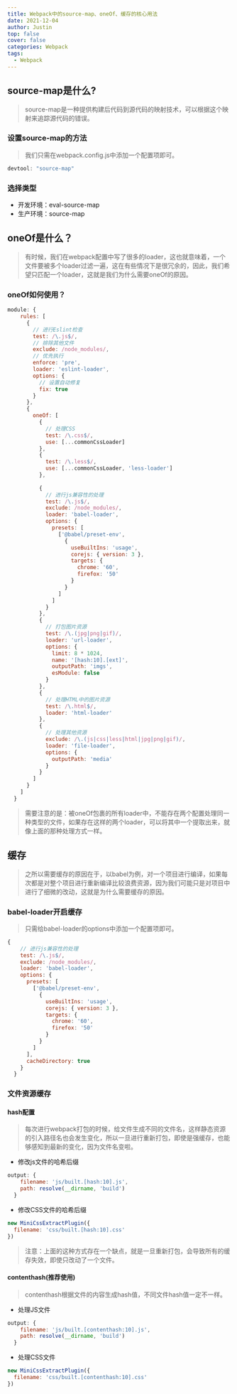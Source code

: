 ```yaml
---
title: Webpack中的source-map、oneOf、缓存的核心用法
date: 2021-12-04
author: Justin
top: false
cover: false
categories: Webpack
tags:
  - Webpack
---
```


## source-map是什么?
>source-map是一种提供构建后代码到源代码的映射技术，可以根据这个映射来追踪源代码的错误。

### 设置source-map的方法
>我们只需在webpack.config.js中添加一个配置项即可。

```js
devtool: "source-map"
```

### 选择类型
* 开发环境：eval-source-map
* 生产环境：source-map

## oneOf是什么？
>有时候，我们在webpack配置中写了很多的loader，这也就意味着，一个文件要被多个loader过滤一遍，这在有些情况下是很冗余的，因此，我们希望只匹配一个loader，这就是我们为什么需要oneOf的原因。

### oneOf如何使用？
```js
module: {
    rules: [
      {
        // 进行Eslint检查
        test: /\.js$/,
        // 排除其他文件
        exclude: /node_modules/,
        // 优先执行
        enforce: 'pre',
        loader: 'eslint-loader',
        options: {
          // 设置自动修复
          fix: true
        }
      },
      {
        oneOf: [
          {
            // 处理CSS
            test: /\.css$/,
            use: [...commonCssLoader]
          },
          {
            test: /\.less$/,
            use: [...commonCssLoader, 'less-loader']
          },
          
          {
            // 进行js兼容性的处理
            test: /\.js$/,
            exclude: /node_modules/,
            loader: 'babel-loader',
            options: {
              presets: [
                ['@babel/preset-env',
                  {
                    useBuiltIns: 'usage',
                    corejs: { version: 3 },
                    targets: {
                      chrome: '60',
                      firefox: '50'
                    }
                  }
                ]
              ]
            }
          },
          {
            // 打包图片资源
            test: /\.(jpg|png|gif)/,
            loader: 'url-loader',
            options: {
              limit: 8 * 1024,
              name: '[hash:10].[ext]',
              outputPath: 'imgs',
              esModule: false
            }
          },
          {
            // 处理HTML中的图片资源
            test: /\.html$/,
            loader: 'html-loader'
          },
          {
            // 处理其他资源
            exclude: /\.(js|css|less|html|jpg|png|gif)/,
            loader: 'file-loader',
            options: {
              outputPath: 'media'
            }
          }
        ]
      }
    ]
  }
```

>需要注意的是：被oneOf包裹的所有loader中，不能存在两个配置处理同一种类型的文件，如果存在这样的两个loader，可以将其中一个提取出来，就像上面的那种处理方式一样。

## 缓存
>之所以需要缓存的原因在于，以babel为例，对一个项目进行编译，如果每次都是对整个项目进行重新编译比较浪费资源，因为我们可能只是对项目中进行了细微的改动，这就是为什么需要缓存的原因。

### babel-loader开启缓存
>只需给babel-loader的options中添加一个配置项即可。

```js
{
    // 进行js兼容性的处理
    test: /\.js$/,
    exclude: /node_modules/,
    loader: 'babel-loader',
    options: {
      presets: [
        ['@babel/preset-env',
          {
            useBuiltIns: 'usage',
            corejs: { version: 3 },
            targets: {
              chrome: '60',
              firefox: '50'
            }
          }
        ]
      ],
      cacheDirectory: true
    }
  }
```

### 文件资源缓存
#### hash配置
>每次进行webpack打包的时候，给文件生成不同的文件名，这样静态资源的引入路径名也会发生变化，所以一旦进行重新打包，即使是强缓存，也能够感知到最新的变化，因为文件名变啦。

* 修改js文件的哈希后缀

```js
output: {
    filename: 'js/built.[hash:10].js',
    path: resolve(__dirname, 'build')
  }
```

* 修改CSS文件的哈希后缀

```js
new MiniCssExtractPlugin({
  filename: 'css/built.[hash:10].css'
})
```

>注意：上面的这种方式存在一个缺点，就是一旦重新打包，会导致所有的缓存失效，即使只改动了一个文件。

#### contenthash(推荐使用)
>contenthash根据文件的内容生成hash值，不同文件hash值一定不一样。

* 处理JS文件

```js
output: {
    filename: 'js/built.[contenthash:10].js',
    path: resolve(__dirname, 'build')
  }
```

* 处理CSS文件

```js
new MiniCssExtractPlugin({
  filename: 'css/built.[contenthash:10].css'
})
```





